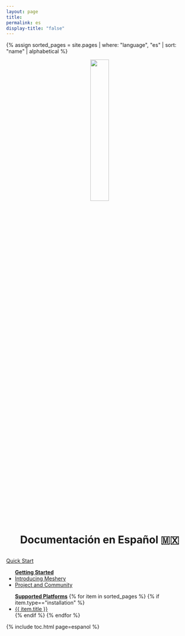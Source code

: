 ```yaml
---
layout: page
title: 
permalink: es
display-title: "false"
---
```


{% assign sorted_pages = site.pages | where: "language", "es" | sort: "name" | alphabetical %}

<div style="display: block; text-align: center; margin-bottom: 30px;">
    <a href="https://layer5.io/meshery">
    <img style="width: calc(100% / 3.2); margin-bottom: 20px;"
         src="/assets/img/meshery/meshery-logo-light-text.svg" />
    </a>
    <p>
      <h1>Documentación en Español 🇲🇽</h1>
    </p>
</div>

<!-- Contribuir Inicio-->
<!-- QUICK START -->
  <div>
    <a href="{{ site.baseurl }}/es/installation">
        <div class="overview">Quick&nbsp;Start</div>
    </a>
    <ul><b><a href="{{ site.baseurl }}/es/installation">Getting Started</a></b>
        <li><a href="{{ site.baseurl }}/es/overview">Introducing Meshery</a></li>
        <li><a href="{{ site.baseurl }}/es/project">Project and Community</a></li>
    </ul>
    <ul><b><a href="{{ site.baseurl }}/es/installation/platforms" class="text-black">Supported Platforms</a></b>
        {% for item in sorted_pages %}
        {% if item.type=="installation" %}
          <li><a href="{{ site.baseurl }}{{ item.url }}">{{ item.title }}</a></li>
          {% endif %}
        {% endfor %}
      </ul>
  </div>

{% include toc.html page=espanol %}
